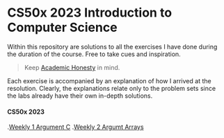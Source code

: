 # CS50x 2023 Introduction to Computer Science

Within this repository are solutions to all the exercises I have done during the duration of the course.
Free to take cues and inspiration.

> Keep [Academic Honesty](https://cs50.harvard.edu/x/2023/honesty/) in mind.

Each exercise is accompanied by an explanation of how I arrived at the resolution.
Clearly, the explanations relate only to the problem sets since the labs already have their own in-depth solutions.

#### CS50x 2023

.[Weekly 1 Argument C](https://github.com/Fechuli/CS50x_2023_Introduction_to_Computer_Science/tree/main/Weekly_1_C)
.[Weekly 2 Argumt Arrays](https://github.com/Fechuli/CS50x_2023_Introduction_to_Computer_Science/tree/main/Weekly_2_Arrays)
